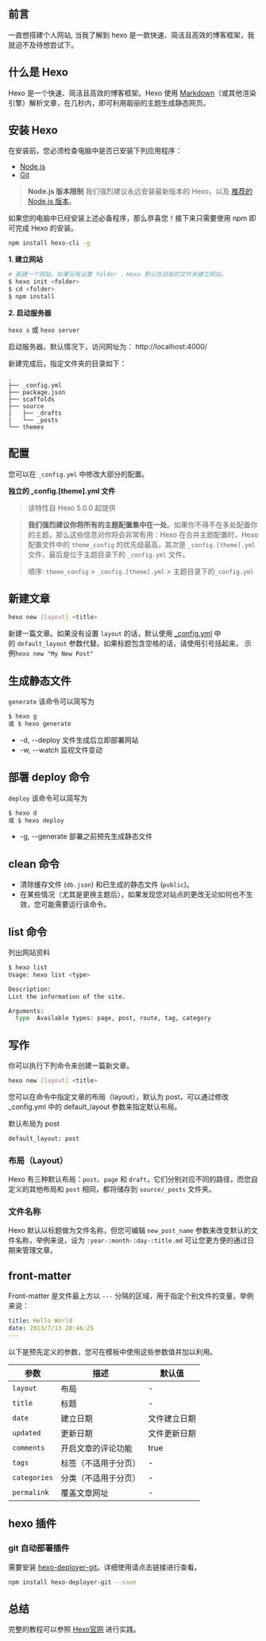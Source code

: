 ## 前言

一直想搭建个人网站, 当我了解到 hexo 是一款快速、简洁且高效的博客框架，我就迫不及待想尝试下。

## 什么是 Hexo[](https://hexo.io/zh-cn/docs/#什么是-Hexo？)

Hexo 是一个快速、简洁且高效的博客框架。Hexo 使用 [Markdown](http://daringfireball.net/projects/markdown/)（或其他渲染引擎）解析文章，在几秒内，即可利用靓丽的主题生成静态网页。

## 安装 Hexo

在安装前，您必须检查电脑中是否已安装下列应用程序：

* [Node.js](http://nodejs.org/)
* [Git](http://git-scm.com/)

> **Node.js 版本限制**
> 我们强烈建议永远安装最新版本的 Hexo，以及 [推荐的 Node.js 版本](https://hexo.io/zh-cn/docs/#%E5%AE%89%E8%A3%85%E5%89%8D%E6%8F%90)。

如果您的电脑中已经安装上述必备程序，那么恭喜您！接下来只需要使用 npm 即可完成 Hexo 的安装。

```bash
npm install hexo-cli -g
```

**1. 建立网站**

```sh
# 新建一个网站。如果没有设置 folder ，Hexo 默认在目前的文件夹建立网站。
$ hexo init <folder>
$ cd <folder>
$ npm install
```

**2. 启动服务器**

`hexo s` 或 `hexo server`

启动服务器。默认情况下，访问网址为： http://localhost:4000/

新建完成后，指定文件夹的目录如下：

```text
.
├── _config.yml
├── package.json
├── scaffolds
├── source
|   ├── _drafts
|   └── _posts
└── themes
```

## 配置

您可以在 `_config.yml` 中修改大部分的配置。

**独立的 _config.[theme].yml 文件**
> 该特性自 Hexo 5.0.0 起提供

> **我们强烈建议你将所有的主题配置集中在一处**。如果你不得不在多处配置你的主题，那么这些信息对你将会非常有用：Hexo 在合并主题配置时，Hexo 配置文件中的 `theme_config` 的优先级最高，其次是 `_config.[theme].yml` 文件，最后是位于主题目录下的 `_config.yml` 文件。
>
> 顺序: `theme_config` > `_config.[theme].yml` > 主题目录下的`_config.yml`

## 新建文章

```sh
hexo new [layout] <title>
```

新建一篇文章。如果没有设置 `layout` 的话，默认使用 [_config.yml](https://hexo.io/zh-cn/docs/configuration) 中的 `default_layout` 参数代替。如果标题包含空格的话，请使用引号括起来。
示例`hexo new "My New Post"`

## 生成静态文件

`generate` 该命令可以简写为

```sh
$ hexo g
或 $ hexo generate
```

* -d, --deploy 文件生成后立即部署网站
* -w, --watch 监视文件变动

## 部署 deploy 命令

`deploy` 该命令可以简写为

```sh
$ hexo d
或 $ hexo deploy
```

* -g, --generate 部署之前预先生成静态文件

## clean 命令

* 清除缓存文件 (`db.json`) 和已生成的静态文件 (`public`)。
* 在某些情况（尤其是更换主题后），如果发现您对站点的更改无论如何也不生效，您可能需要运行该命令。

## list 命令

列出网站资料

```sh
$ hexo list
Usage: hexo list <type>

Description:
List the information of the site.

Arguments:
  type  Available types: page, post, route, tag, category
```

## 写作

你可以执行下列命令来创建一篇新文章。

```sh
hexo new [layout] <title>
```

您可以在命令中指定文章的布局（layout），默认为 post，可以通过修改 _config.yml 中的 default_layout 参数来指定默认布局。

默认布局为 post

```sh
default_layout: post
```

### 布局（Layout）

Hexo 有三种默认布局：`post`、`page` 和 `draft`，它们分别对应不同的路径，而您自定义的其他布局和 `post` 相同，都将储存到 `source/_posts` 文件夹。

### 文件名称

Hexo 默认以标题做为文件名称，但您可编辑 `new_post_name` 参数来改变默认的文件名称，举例来说，设为 `:year-:month-:day-:title.md` 可让您更方便的通过日期来管理文章。

## front-matter

Front-matter 是文件最上方以 `---` 分隔的区域，用于指定个别文件的变量，举例来说：

```yaml
title: Hello World
date: 2013/7/13 20:46:25
---
```

以下是预先定义的参数，您可在模板中使用这些参数值并加以利用。

参数 | 描述 | 默认值
--- | --- | ---
`layout` | 布局 | -
`title` | 标题 | -
`date` | 建立日期 | 文件建立日期
`updated` | 更新日期 | 文件更新日期
`comments` | 开启文章的评论功能 | true
`tags` | 标签（不适用于分页） | -
`categories` | 分类（不适用于分页）| -
`permalink` | 覆盖文章网址 | -

## hexo 插件

### git 自动部署插件

需要安装 [hexo-deployer-git](https://github.com/hexojs/hexo-deployer-git)。详细使用请点击链接进行查看。

```sh
npm install hexo-deployer-git --save
```

## 总结

完整的教程可以参照 [Hexo官网](https://hexo.io/zh-cn/) 进行实践。
